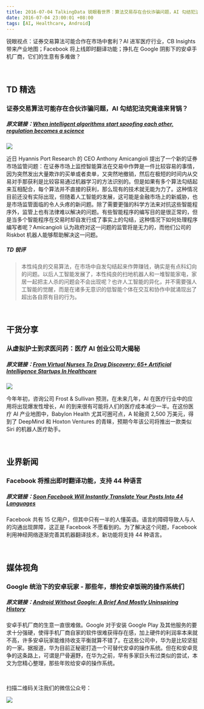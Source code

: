 ```yaml
---
title: 2016-07-04 TalkingData 锐眼看世界：算法交易存在合伙诈骗问题，AI 勾结犯法究竟谁来背锅？
date: 2016-07-04 23:00:01 +08:00
tags: [AI, Healthcare, Android]
---
```


锐眼视点：证券交易算法可能合作在市场中套利？AI 进军医疗行业，CB Insights 带来产业地图；Facebook 将上线即时翻译功能；挣扎在 Google 阴影下的安卓手机厂商，它们的生意有多难做？

<br>

## TD 精选

### 证券交易算法可能存在合伙诈骗问题，AI 勾结犯法究竟谁来背锅？

##### 原文链接：[When intelligent algorithms start spoofing each other, regulation becomes a science](http://www.ibtimes.co.uk/machine-learning-markets-when-intelligent-algorithms-start-spoofing-each-other-regulation-becomes-1567986)

![](http://i1.piimg.com/567416/3a1f4e56fe7b320ft.jpg)

近日 Hyannis Port Research 的 CEO Anthony Amicangioli 提出了一个新的证券市场监管问题：在证券市场上监控智能算法在交易中作弊是一件比较容易的事情，因为突然发出大量欺诈的买单或者卖单，又突然地撤销，然后在极短的时间内从交易对手那获利是比较容易通过机器学习的方法识别的。但是如果有多个算法勾结起来互相配合，每个算法并不直接的获利，那么现有的技术就无能为力了。这种情况目前还没有实际出现，但随着人工智能的发展，这可能是金融市场上的新威胁，也是市场监管面临的令人头疼的新问题。除了需要更强的科学方法来对抗这些智能程序外，监管上也有法律难以解决的问题。有些智能程序的编写目的是很正常的，但是当多个智能程序在交易时却自发行成了事实上的勾结，这种情况下如何处理程序编写者呢？Amicangioli 认为政府对这一问题的监管将是无力的，而他们公司的 Riskbot 机器人能够帮助解决这一问题。

##### TD 锐评

> 本性纯良的交易算法，在市场中自发勾结起来作弊赚钱，确实是有点科幻向的问题。以后人工智能发展了，本性纯良的扫地机器人和一堆智能家电，家居一起把主人杀的问题会不会出现呢？也许人工智能的异化，并不需要强人工智能的觉醒，而是在诸多无意识的低智能个体在交互和协作中就涌现出了超出各自原有目的行为。

<br>

## 干货分享

### 从虚拟护士到求医问药：医疗 AI 创业公司大揭秘

##### 原文链接：[From Virtual Nurses To Drug Discovery: 65+ Artificial Intelligence Startups In Healthcare](https://www.cbinsights.com/blog/artificial-intelligence-startups-healthcare/)

![](http://i1.piimg.com/567416/4221a55f7e9f6069t.jpg)

今年年初，咨询公司 Frost & Sullivan 预测，在未来几年，AI 在医疗行业中的应用将出现爆发性增长，AI 的到来很有可能将人们的医疗成本减少一半。在这份医疗 AI 产业地图中，Babylon Health 尤其可圈可点，A 轮融资 2,500 万美元，得到了 DeepMind 和 Hoxton Ventures 的青睐，预期今年该公司将推出一款类似 Siri 的机器人医疗助手。

<br>

## 业界新闻

### Facebook 将推出即时翻译功能，支持 44 种语言

##### 原文链接：[Soon Facebook Will Instantly Translate Your Posts Into 44 Languages](http://www.wired.com/2016/07/fb-2)

Facebook 共有 15 亿用户，但其中只有一半的人懂英语。语言的障碍导致人与人的沟通出现屏障，这正是 Facebook 不愿看到的。为了解决这个问题，Facebook 利用神经网络逐渐完善其机器翻译技术，新功能将支持 44 种语言。

<br>

## 媒体视角

### Google 统治下的安卓玩家 - 那些年，想抢安卓饭碗的操作系统们

##### 原文链接：[Android Without Google: A Brief And Mostly Uninspiring History](http://www.fastcompany.com/3061448/android-without-google-a-brief-and-mostly-uninspiring-history)

安卓手机厂商的生意一直很难做。Google 对于安装 Google Play 及其他服务的要求十分强硬，使得手机厂商自家的软件很难获得存在感，加上硬件的利润率本来就不高，许多安卓玩家能维持收支平衡就算不错了。在这些公司中，华为是比较坚挺的一家。据报道，华为目前正秘密打造一个可替代安卓的操作系统。但在和安卓竞争的这条路上，可谓是尸骨遍野，在华为之前，早有多家巨头有过类似的尝试，本文为您精心整理，那些年败给安卓的操作系统。

<br>

扫描二维码关注我们的微信公众号：

![](http://i1.piimg.com/567416/809a4d3a14ac7fb3.jpg)
